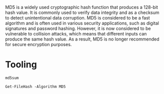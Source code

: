 MD5 is a widely used cryptographic hash function that produces a 128-bit hash value. It is commonly used to verify data integrity and as a checksum to detect unintentional data corruption. MD5 is considered to be a fast algorithm and is often used in various security applications, such as digital signatures and password hashing. 
However, it is now considered to be vulnerable to collision attacks, which means that different inputs can produce the same hash value. As a result, MD5 is no longer recommended for secure encryption purposes.

# Tooling

```shell-session
md5sum 
```

```powershell-session
Get-FileHash -Algorithm MD5
```